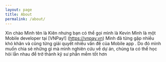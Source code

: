 ```yaml
---
layout: page
title: About
permalink: /about/
---
```

Xin chào 
Mình tên là Kiên nhưng bạn có thể gọi mình là Kevin 
Mình là một Mobile  developer  tại  [VNPay!] (https://vnpay.vn)
Mình đã từng gặp nhiều khó khăn và  cũng từng giải quyết nhiều vấn đề của Mobile app . Do đó mình muốn chia sẻ những gì mà mình nghiên cứu về dự án, chúng ta có thể học hỏi lẫn nhau để trở thành kỹ sư phần mềm tốt hơn 



